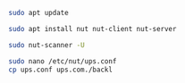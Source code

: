 ```bash
sudo apt update
```

```bash
sudo apt install nut nut-client nut-server
```

```bash
sudo nut-scanner -U
```

```bash
sudo nano /etc/nut/ups.conf
cp ups.conf ups.com./backl
```